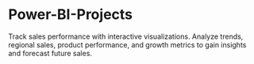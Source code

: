# Power-BI-Projects
Track sales performance with interactive visualizations. Analyze trends, regional sales, product performance, and growth metrics to gain insights and forecast future sales.
